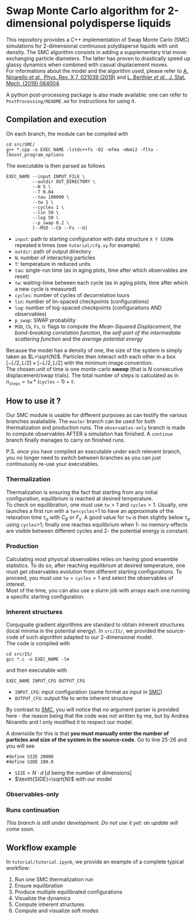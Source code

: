 # Swap Monte Carlo algorithm for 2-dimensional polydisperse liquids

This repository provides a C++ implementation of Swap Monte Carlo (SMC) simulations
for 2-dimensional continuous polydisperse liquids with unit density. The SMC algorithm consists in adding a supplementary trial move: exchanging particle diameters. The latter has proven to drastically speed up glassy dynamics when combined with casual displacement moves. <br>
For informations about the model and the algorithm used, please refer to [A. Ninarello _et al._, Phys. Rev. X 7, 021039 (2019)](https://link.aps.org/doi/10.1103/PhysRevX.7.021039) and [L. Berthier _et al._, J. Stat. Mech. (2019) 064004](https://iopscience.iop.org/article/10.1088/1742-5468/ab1910). 

A python post-processing package is also made available: one can refer to `PostProcessing/README.md` for instructions for using it.

## Compilation and execution
On each branch, the module can be compiled with
```
cd src/SMC/
g++ *.cpp -o EXEC_NAME -lstdc++fs -O2 -mfma -mbmi2 -flto -lboost_program_options
```
The executable is then parsed as follows
```
EXEC_NAME --input INPUT_FILE \ 
          --outdir OUT_DIRECTORY \
          --N 5 \
          --T 0.04
          --tau 100000 \
          --tw 1 \
          --cycles 1 \
          --lin 50 \
          --log 50 \
          --p_swap 0.2 \
          [--MSD --Cb --Fs --U]
```
- `input`: path to starting configuration with data structure `X Y SIGMA` repeated `N` times (see `tutorial/cfg.xy` for example)
- `outdir`: path of output directory
- `N`: number of interacting particles
- `T`: temperature in reduced units
- `tau`: single-run time (as in aging plots, time after which observables are reset)
- `tw`: waiting-time between each cycle (as in aging plots, time after which a new cycle is measured)
- `cycles`: number of cycles of decorrelation tours
- `lin`: number of lin-spaced checkpoints (configurations)
- `log`: number of log-spaced checkpoints (configurations AND observables)
- `p_swap`: SWAP probability
- `MSD`, `Cb`, `Fs`, `U`: flags to compute the _Mean-Squared Displacement_, the _bond-breaking correlation function_, the _self-part of the intermediate scattering function_ and the _average potential energy_


Because the model has a density of one, the size of the system is simply taken as $L=\sqrt{N}$. Particles then interact with each other in a box $[-L/2,L/2]\times [-L/2,L/2]$ with the minimum image convention. <br>
The chosen unit of time is one monte-carlo **sweep** (that is $N$ consecutive displacement/swap trials). The total number of steps is calculated as in $n_\texttt{steps}=\texttt{tw}*(\texttt{cycles}-1)+\tau$.

## How to use it ?
Our SMC module is usable for different purposes as can testify the various branches avalailable. The `master` branch can be used for both thermalization and production runs. The `observables-only` branch is made to compute observables AFTER a simulation has finished. A `continue` branch finally manages to carry on finished runs. 

P.S. once you have compiled an executable under each relevent branch, you no longer need to switch between branches as you can just continuously re-use your executables.

### Thermalization
Thermalization is ensuring the fact that starting from any initial configuration, equilibrium is reached at desired temperature. <br>
To check on equilibration, one must use $\texttt{tw}>1$ and $\texttt{cycles}>1$. Usually, one launches a first run with a `tw`=`cycles`=1 to have an approximate of the relaxation time $\tau_\alpha$ with $C_B$ or $F_s$. A good value for `tw` is then slightly below $\tau_\alpha$ using `cycles`>1; finally one reaches equilibrium when 1- no memory-effects are visible between different cycles and 2- the potential energy is constant.

### Production
Calculating most physical observables relies on having good ensemble statistics. To do so, after reaching equilibrium at desired temperature, one must get observables evolution from different starting configurations. To proceed, you must use $\texttt{tw}=\texttt{cycles}=1$ and select the observables of interest.<br>
Most of the time, you can also use a slurm job with arrays each one running a specific starting configuration.

### Inherent structures
Conjuguate gradient algorithms are standard to obtain inherent structures (local minima in the potential energy). In `src/IS/`, we provided the source-code of such algorithm adapted to our 2-dimensional model. <br>
The code is compiled with
```
cd src/IS/
gcc *.c -o EXEC_NAME -lm
```
and then executable with
```
EXEC_NAME INPUT_CFG OUTPUT_CFG
```
- `INPUT_CFG`: input configuration (same format as input in [SMC](#compilation-and-execution))
- `OUTPUT_CFG`: output file to write inherent structure

By contrast to [SMC](#compilation-and-execution), you will notice that no argument parser is provided here - the reason being that the code was not written by me, but by Andrea Ninarello and I only modified it to respect our model. 

A downside for this is that **you must manually enter the number of particles and size of the system in the source-code**. Go to line 25-26 and you will see
```
#define SIZE 20000
#define SIDE 100.0
```
- $\texttt{SIZE}=N\cdot d$ [$d$ being the number of dimensions]
- $\texttt{SIDE}=\sqrt{N}$ with our model

### Observables-only

### Runs continuation
_This branch is still under development. Do not use it yet: an update will come soon._

## Workflow example

In `tutorial/tutorial.ipynb`, we provide an example of a complete typical workflow:

1. Run one SMC thermalization run
1. Ensure equilibration
1. Produce multiple equilibrated configurations
1. Visualize the dynamics
1. Compute inherent structures
1. Compute and visualize soft modes